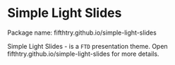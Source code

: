 # Simple Light Slides
Package name: fifthtry.github.io/simple-light-slides 

Simple Light Slides - is a `FTD` presentation theme. Open fifthtry.github.io/simple-light-slides for more details.
